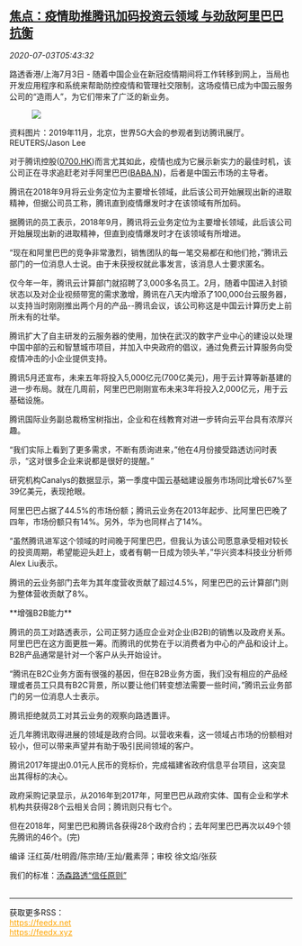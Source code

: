 <!--1593755686000-->
[焦点：疫情助推腾讯加码投资云领域 与劲敌阿里巴巴抗衡](https://cn.reuters.com/article/tencent-alibaba-icloud-business-0703-idCNKBS2440IH)
------

<div><i>2020-07-03T05:43:32</i></div><div class="StandardArticleBody_body"><p>路透香港/上海7月3日 - 随着中国企业在新冠疫情期间将工作转移到网上，当局也开发应用程序和系统来帮助防控疫情和管理社交限制，这场疫情已成为中国云服务公司的“造雨人”，为它们带来了广泛的新业务。 </p><div class="PrimaryAsset_container"><div class="Image_container" tabindex="-1"><figure class="Image_zoom" style="padding-bottom:"><div class="LazyImage_container LazyImage_dark" style="background-image:none"><img src="//s4.reutersmedia.net/resources/r/?m=02&amp;d=20200703&amp;t=2&amp;i=1524508086&amp;r=LYNXMPEG6208S&amp;w=600" aria-label="资料图片：2019年11月，北京，世界5G大会的参观者到访腾讯展厅。REUTERS/Jason Lee"/><div class="LazyImage_image LazyImage_fallback" style="background-image:url(//s4.reutersmedia.net/resources/r/?m=02&amp;d=20200703&amp;t=2&amp;i=1524508086&amp;r=LYNXMPEG6208S&amp;w=600);background-position:center center;background-color:inherit"></div></div><div class="Image_expand-button" aria-label="Expand Image Slideshow" role="button" tabindex="0"></div></figure><figcaption><div class="Image_caption"><span>资料图片：2019年11月，北京，世界5G大会的参观者到访腾讯展厅。REUTERS/Jason Lee</span></div></figcaption></div></div><p>对于腾讯控股(<span id="symbol_0700.HK_0"><a href="//www.reuters.com/companies/0700.HK">0700.HK</a></span>)而言尤其如此，疫情也成为它展示新实力的最佳时机，该公司正在寻求追赶老对手阿里巴巴(<span id="symbol_BABA.N_1"><a href="//www.reuters.com/companies/BABA.N">BABA.N</a></span>)，后者是中国云市场的主导者。 </p><p>腾讯在2018年9月将云业务定位为主要增长领域，此后该公司开始展现出新的进取精神，但据公司员工称，腾讯直到疫情爆发时才在该领域有所加码。 </p><p>据腾讯的员工表示，2018年9月，腾讯将云业务定位为主要增长领域，此后该公司开始展现出新的进取精神，但直到疫情爆发时才在该领域有所增进。 </p><p>“现在和阿里巴巴的竞争非常激烈，销售团队的每一笔交易都在和他们抢，”腾讯云部门的一位消息人士说。由于未获授权就此事发言，该消息人士要求匿名。 </p><p>仅今年一年，腾讯云计算部门就招聘了3,000多名员工。2月，随着中国进入封锁状态以及对企业视频带宽的需求激增，腾讯在八天内增添了100,000台云服务器，以支持当时刚刚推出两个月的产品--腾讯会议，该公司称这是中国云计算历史上前所未有的壮举。 </p><p>腾讯扩大了自主研发的云服务器的使用，加快在武汉的数字产业中心的建设以处理中国中部的云和智慧城市项目，并加入中央政府的倡议，通过免费云计算服务向受疫情冲击的小企业提供支持。 </p><p>腾讯5月还宣布，未来五年将投入5,000亿元(700亿美元)，用于云计算等新基建的进一步布局。就在几周前，阿里巴巴刚刚宣布未来3年将投入2,000亿元，用于云基础设施。 </p><p>腾讯国际业务副总裁杨宝树指出，企业和在线教育对进一步转向云平台具有浓厚兴趣。 </p><p>“我们实际上看到了更多需求，不断有质询进来，”他在4月份接受路透访问时表示，“这对很多企业来说都是很好的提醒。” </p><p>研究机构Canalys的数据显示，第一季度中国云基础建设服务市场同比增长67%至39亿美元，表现抢眼。 </p><p>阿里巴巴占据了44.5%的市场份额；腾讯云业务在2013年起步、比阿里巴巴晚了四年，市场份额只有14%。另外，华为也同样占了14%。 </p><p>“虽然腾讯进军这个领域的时间晚于阿里巴巴，但我认为该公司愿意承受相对较长的投资周期，希望能迎头赶上，或者有朝一日成为领头羊，”华兴资本科技业分析师Alex Liu表示。    </p><p>腾讯的云业务部门去年为其年度营收贡献了超过4.5%，阿里巴巴的云计算部门则为整体营收贡献了8%。 </p><p>**增强B2B能力** </p><p>腾讯的员工对路透表示，公司正努力适应企业对企业(B2B)的销售以及政府关系。阿里巴巴在这方面更胜一筹。而腾讯的优势在于以消费者为中心的产品和设计上。B2B产品通常是针对一个客户从头开始设计。 </p><p>“腾讯在B2C业务方面有很强的基因，但在B2B业务方面，我们没有相应的产品经理或者员工只具有B2C背景，所以要让他们转变想法需要一些时间，”腾讯云业务部门的另一位消息人士表示。 </p><p>腾讯拒绝就员工对其云业务的观察向路透置评。 </p><p>近几年腾讯取得进展的领域是政府合同。以营收来看，这一领域占市场的份额相对较小，但可以带来声望并有助于吸引民间领域的客户。 </p><p>腾讯2017年提出0.01元人民币的竞标价，完成福建省政府信息平台项目，这突显出其得标的决心。 </p><p>政府采购记录显示，从2016年到2017年，阿里巴巴从政府实体、国有企业和学术机构共获得28个云相关合同；腾讯则只有七个。 </p><p>但在2018年，阿里巴巴和腾讯各获得28个政府合约；去年阿里巴巴再次以49个领先腾讯的46个。(完) </p><div class="Attribution_container"><div class="Attribution_attribution"><p class="Attribution_content">编译 汪红英/杜明霞/陈宗琦/王灿/戴素萍；审校 徐文焰/张荻 </p></div></div><div class="StandardArticleBody_trustBadgeContainer"><span class="StandardArticleBody_trustBadgeTitle">我们的标准：</span><span class="trustBadgeUrl"><a href="https://www.thomsonreuters.cn/content/dam/openweb/documents/pdf/china/brochures/about-us-1.pdf">汤森路透“信任原则”</a></span></div></div><br><hr><div>获取更多RSS：<br><a href="https://feedx.net" style="color:orange" target="_blank">https://feedx.net</a> <br><a href="https://feedx.xyz" style="color:orange" target="_blank">https://feedx.xyz</a><br></div>
